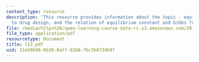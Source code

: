 ```yaml
---
content_type: resource
description: 'This resource provides information about the topic - equilibrium: application
  to drug design, and the relation of equilibrium constant and Gibbs free energy.'
file: /media/https%3A/open-learning-course-data-rc.s3.amazonaws.com/20-110j-thermodynamics-of-biomolecular-systems-fall-2005/31e50b960b380aff916076c3b0734b97_l12.pdf
file_type: application/pdf
resourcetype: Document
title: l12.pdf
uid: 31e50b96-0b38-0aff-9160-76c3b0734b97
---
```

